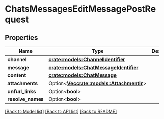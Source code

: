 # ChatsMessagesEditMessagePostRequest

## Properties

Name | Type | Description | Notes
------------ | ------------- | ------------- | -------------
**channel** | [**crate::models::ChannelIdentifier**](ChannelIdentifier.md) |  | 
**message** | [**crate::models::ChatMessageIdentifier**](ChatMessageIdentifier.md) |  | 
**content** | [**crate::models::ChatMessage**](ChatMessage.md) |  | 
**attachments** | Option<[**Vec<crate::models::AttachmentIn>**](AttachmentIn.md)> |  | [optional]
**unfurl_links** | Option<**bool**> |  | [optional]
**resolve_names** | Option<**bool**> |  | [optional]

[[Back to Model list]](../README.md#documentation-for-models) [[Back to API list]](../README.md#documentation-for-api-endpoints) [[Back to README]](../README.md)


